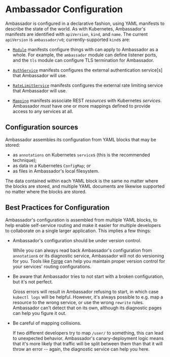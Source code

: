 # Ambassador Configuration

Ambassador is configured in a declarative fashion, using YAML manifests to describe the state of the world. As with Kubernetes, Ambassador's manifests are identified with `apiVersion`, `kind`, and `name`. The current `apiVersion` is `ambassador/v0`; currently-supported `kind`s are:

- [`Module`](modules) manifests configure things with can apply to Ambassador as a whole. For example, the `ambassador` module can define listener ports, and the `tls` module can configure TLS termination for Ambassador.

- [`AuthService`](auth-service.md) manifests configures the external authentication service[s] that Ambassador will use.

- [`RateLimitService`](rate-limit-service.md) manifests configures the external rate limiting service that Ambassador will use.

- [`Mapping`](mappings) manifests associate REST _resources_ with Kubernetes _services_. Ambassador _must_ have one or more mappings defined to provide access to any services at all.

## Configuration sources

Ambassador assembles its configuration from YAML blocks that may be stored:

- as `annotations` on Kubernetes `service`s (this is the recommended technique);
- as data in a Kubernetes `ConfigMap`; or
- as files in Ambassador's local filesystem.

The data contained within each YAML block is the same no matter where the blocks are stored, and multiple YAML documents are likewise supported no matter where the blocks are stored.

## Best Practices for Configuration

Ambassador's configuration is assembled from multiple YAML blocks, to help enable self-service routing and make it easier for multiple developers to collaborate on a single larger application. This implies a few things:

- Ambassador's configuration should be under version control.

    While you can always read back Ambassador's configuration from `annotation`s or its diagnostic service, Ambassador will not do versioning for you. Tools like [Forge](https://forge.sh) can help you maintain proper version control for your services' routing configurations.

- Be aware that Ambassador tries to not start with a broken configuration, but it's not perfect.

    Gross errors will result in Ambassador refusing to start, in which case `kubectl logs` will be helpful. However, it's always possible to e.g. map a resource to the wrong service, or use the wrong `rewrite` rules. Ambassador can't detect that on its own, although its diagnostic pages can help you figure it out.

- Be careful of mapping collisions.

    If two different developers try to map `/user/` to something, this can lead to unexpected behavior. Ambassador's canary-deployment logic means that it's more likely that traffic will be split between them than that it will throw an error -- again, the diagnostic service can help you here.
